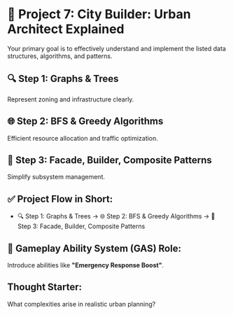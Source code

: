 
# 🌆 Project 7: City Builder: Urban Architect Explained

Your primary goal is to effectively understand and implement the listed data structures, algorithms, and patterns.

## 🔍 Step 1: Graphs & Trees
Represent zoning and infrastructure clearly.

## 🌐 Step 2: BFS & Greedy Algorithms
Efficient resource allocation and traffic optimization.

## 🚦 Step 3: Facade, Builder, Composite Patterns
Simplify subsystem management.


## ✅ Project Flow in Short:
- 🔍 Step 1: Graphs & Trees → 🌐 Step 2: BFS & Greedy Algorithms → 🚦 Step 3: Facade, Builder, Composite Patterns

## 🎲 Gameplay Ability System (GAS) Role:
Introduce abilities like **"Emergency Response Boost"**.

## Thought Starter:
What complexities arise in realistic urban planning?
